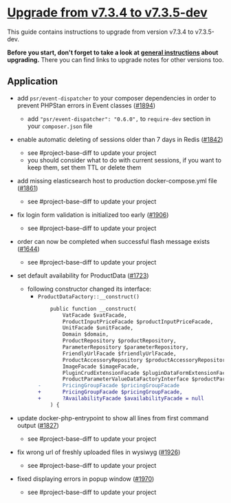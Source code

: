# [Upgrade from v7.3.4 to v7.3.5-dev](https://github.com/shopsys/shopsys/compare/v7.3.4...7.3)

This guide contains instructions to upgrade from version v7.3.4 to v7.3.5-dev.

**Before you start, don't forget to take a look at [general instructions](https://github.com/shopsys/shopsys/blob/7.3/UPGRADE.md) about upgrading.**
There you can find links to upgrade notes for other versions too.

## Application
- add `psr/event-dispatcher` to your composer dependencies in order to prevent PHPStan errors in Event classes ([#1894](https://github.com/shopsys/shopsys/pull/1894))
    - add `"psr/event-dispatcher": "0.6.0",` to `require-dev` section in your `composer.json` file

- enable automatic deleting of sessions older than 7 days in Redis ([#1842](https://github.com/shopsys/shopsys/pull/1842))
    - see #project-base-diff to update your project
    - you should consider what to do with current sessions, if you want to keep them, set them TTL or delete them

- add missing elasticsearch host to production docker-compose.yml file ([#1861](https://github.com/shopsys/shopsys/pull/1861))
    - see #project-base-diff to update your project

- fix login form validation is initialized too early ([#1906](https://github.com/shopsys/shopsys/pull/1906))
    - see #project-base-diff to update your project

- order can now be completed when successful flash message exists ([#1644](https://github.com/shopsys/shopsys/pull/1644))
    - see #project-base-diff to update your project

- set default availability for ProductData ([#1723](https://github.com/shopsys/shopsys/pull/1723))
    - following constructor changed its interface:
        - `ProductDataFactory::__construct()`
            ```diff
                public function __construct(
                    VatFacade $vatFacade,
                    ProductInputPriceFacade $productInputPriceFacade,
                    UnitFacade $unitFacade,
                    Domain $domain,
                    ProductRepository $productRepository,
                    ParameterRepository $parameterRepository,
                    FriendlyUrlFacade $friendlyUrlFacade,
                    ProductAccessoryRepository $productAccessoryRepository,
                    ImageFacade $imageFacade,
                    PluginCrudExtensionFacade $pluginDataFormExtensionFacade,
                    ProductParameterValueDataFactoryInterface $productParameterValueDataFactory,
            -       PricingGroupFacade $pricingGroupFacade
            +       PricingGroupFacade $pricingGroupFacade,
            +       ?AvailabilityFacade $availabilityFacade = null
                ) {
            ```

- update docker-php-entrypoint to show all lines from first command output ([#1827](https://github.com/shopsys/shopsys/pull/1827))
    - see #project-base-diff to update your project

- fix wrong url of freshly uploaded files in wysiwyg ([#1926](https://github.com/shopsys/shopsys/pull/1926))
    - see #project-base-diff to update your project

- fixed displaying errors in popup window ([#1970](https://github.com/shopsys/shopsys/pull/1970))
    - see #project-base-diff to update your project
